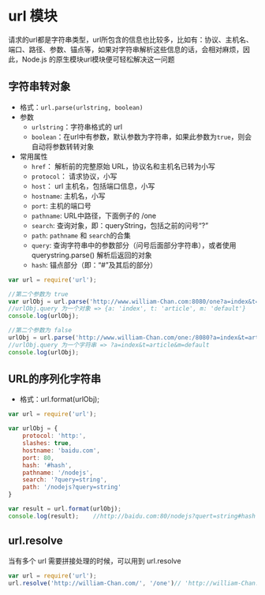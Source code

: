 # url 模块
请求的url都是字符串类型，url所包含的信息也比较多，比如有：协议、主机名、端口、路径、参数、锚点等，如果对字符串解析这些信息的话，会相对麻烦，因此，Node.js 的原生模块url模块便可轻松解决这一问题

## 字符串转对象
- 格式：`url.parse(urlstring, boolean)`
- 参数
    - `urlstring`：字符串格式的 url
    - `boolean`：在url中有参数，默认参数为字符串，如果此参数为`true`，则会自动将参数转转对象
- 常用属性
    - `href`： 解析前的完整原始 URL，协议名和主机名已转为小写
    - `protocol`： 请求协议，小写
    - `host`： url 主机名，包括端口信息，小写
    - `hostname`: 主机名，小写
    - `port`: 主机的端口号
    - `pathname`: URL中路径，下面例子的 /one
    - `search`: 查询对象，即：queryString，包括之前的问号“?”
    - `path`: `pathname` 和 `search`的合集
    - `query`: 查询字符串中的参数部分（问号后面部分字符串），或者使用 querystring.parse() 解析后返回的对象
    - `hash`: 锚点部分（即：“#”及其后的部分）

```javascript
var url = require('url');

//第二个参数为 true
var urlObj = url.parse('http://www.william-Chan.com:8080/one?a=index&t=article&m=default#william', true);
//urlObj.query 为一个对象 => {a: 'index', t: 'article', m: 'default'}
console.log(urlObj);

//第二个参数为 false
urlObj = url.parse('http://www.william-Chan.com/one:/8080?a=index&t=article&m=default#william', false);
//urlObj.query 为一个字符串 => ?a=index&t=article&m=default
console.log(urlObj);
```

## URL的序列化字符串
- 格式：url.format(urlObj);

```javascript
var url = require('url');

var urlObj = {
    protocol: 'http:',
    slashes: true,
    hostname: 'baidu.com',
    port: 80,
    hash: '#hash',
    pathname: '/nodejs',
    search: '?query=string',
    path: '/nodejs?query=string'
}

var result = url.format(urlObj);
console.log(result);    //http://baidu.com:80/nodejs?quert=string#hash
```

## url.resolve
当有多个 url 需要拼接处理的时候，可以用到 url.resolve
```javascript
var url = require('url');
url.resolve('http://william-Chan.com/', '/one')// 'http://william-Chan.com/one'
```
